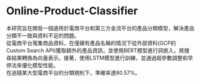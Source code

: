 # Online-Product-Classifier
本研究旨在開發一個適用於電商平台和第三方金流平台的產品分類模型，解決產品分類不一致與資料不足的問題。  
從電商平台蒐集商品資料，在僅擁有產品名稱的情況下從外部資料(GCP的Custom Search API)獲取額外的產品資訊，並使用BERT模型進行詞嵌入，將搜尋結果轉換為向量表示。接著，使用LSTM模型進行訓練，並通過超參數調整和早停法來優化模型性能。  
在追隨某大型電商平台的分類規則下，準確率達80.57%。
